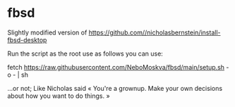# fbsd
Slightly modified version of https://github.com//nicholasbernstein/install-fbsd-desktop

Run the script as the root use as follows you can use:

fetch https://raw.githubusercontent.com/NeboMoskva/fbsd/main/setup.sh -o - | sh

...or not; Like Nicholas said « You're a grownup. Make your own decisions about how you want to do things. »
